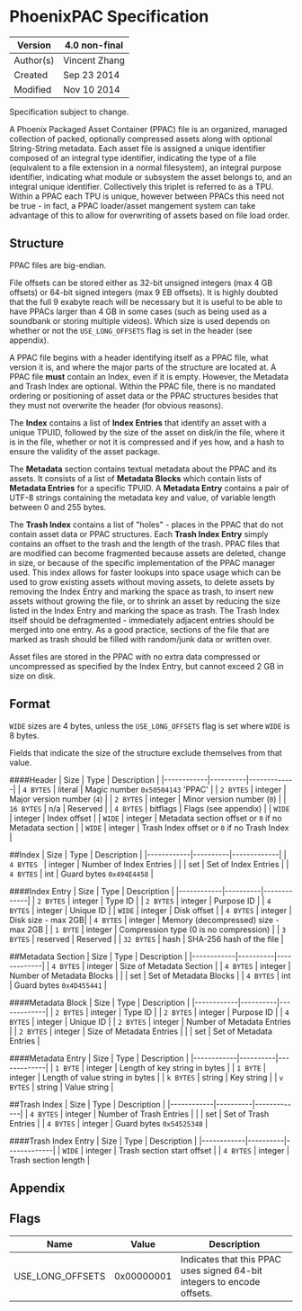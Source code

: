 PhoenixPAC Specification
=================

| Version   | 4.0 non-final |
|-----------|---------------|
| Author(s) | Vincent Zhang |
| Created   | Sep 23 2014   |
| Modified  | Nov 10 2014   |

Specification subject to change.

A Phoenix Packaged Asset Container (PPAC) file is an organized, managed collection of packed, optionally compressed
assets along with optional String-String metadata. Each asset file is assigned a unique identifier composed of an
integral type identifier, indicating the type of a file (equivalent to a file extension in a normal filesystem), an
integral purpose identifier, indicating what module or subsystem the asset belongs to, and an integral unique
identifier. Collectively this triplet is referred to as a TPU. Within a PPAC each TPU is unique, however between PPACs
this need not be true - in fact, a PPAC loader/asset mangement system can take advantage of this to allow for
overwriting of assets based on file load order.

Structure
----
PPAC files are big-endian.

File offsets can be stored either as 32-bit unsigned integers (max 4 GB offsets) or 64-bit signed integers (max
9 EB offsets). It is highly doubted that the full 9 exabyte reach will be necessary but it is useful to be able
to have PPACs larger than 4 GB in some cases (such as being used as a soundbank or storing multiple videos).
Which size is used depends on whether or not the `USE_LONG_OFFSETS` flag is set in the header (see appendix).

A PPAC file begins with a header identifying itself as a PPAC file, what version it is, and where the major parts
of the structure are located at. A PPAC file **must** contain an Index, even if it is empty. However, the Metadata and
Trash Index are optional. Within the PPAC file, there is no mandated ordering or positioning of asset data or the PPAC
structures besides that they must not overwrite the header (for obvious reasons).

The **Index** contains a list of **Index Entries** that identify an asset with a unique TPUID, followed by the size of
the asset on disk/in the file, where it is in the file, whether or not it is compressed and if yes how, and a hash to
ensure the validity of the asset package.

The **Metadata** section contains textual metadata about the PPAC and its assets. It consists of a list of **Metadata
Blocks** which contain lists of **Metadata Entries** for a specific TPUID. A **Metadata Entry** contains a pair of
UTF-8 strings containing the metadata key and value, of variable length between 0 and 255 bytes.

The **Trash Index** contains a list of "holes" - places in the PPAC that do not contain asset data or PPAC structures.
Each **Trash Index Entry** simply contains an offset to the trash and the length of the trash.
PPAC files that are modified can become fragmented because assets are deleted, change in size, or because of the
specific implementation of the PPAC manager used. This index allows for faster lookups into space usage which can be
used to grow existing assets without moving assets, to delete assets by removing the Index Entry and marking the space
as trash, to insert new assets without growing the file, or to shrink an asset by reducing the size listed in the
Index Entry and marking the space as trash. The Trash Index itself should be defragmented - immediately adjacent
entries should be merged into one entry. As a good practice, sections of the file that are marked as trash should be
filled with random/junk data or written over.

Asset files are stored in the PPAC with no extra data compressed or uncompressed as specified by the Index Entry, but
cannot exceed 2 GB in size on disk.

Format
----

`WIDE` sizes are 4 bytes, unless the `USE_LONG_OFFSETS` flag is set where `WIDE` is 8 bytes.

Fields that indicate the size of the structure exclude themselves from that value.

####Header
| Size       | Type     | Description |
|------------|----------|-------------|
| `4 BYTES`  | literal  | Magic number `0x50504143` 'PPAC' |
| `2 BYTES`  | integer  | Major version number (`4`) |
| `2 BYTES`  | integer  | Minor version number (`0`) |
| `16 BYTES` | n/a      | Reserved |
| `4 BYTES`  | bitflags | Flags (see appendix) |
| `WIDE`     | integer  | Index offset |
| `WIDE`     | integer  | Metadata section offset or `0` if no Metadata section |
| `WIDE`     | integer  | Trash Index offset or `0` if no Trash Index |


##Index
| Size       | Type     | Description |
|------------|----------|-------------|
| `4 BYTES ` | integer  | Number of Index Entries |
|            | set      | Set of Index Entries |
| `4 BYTES`  | int      | Guard bytes `0x494E4458` |

####Index Entry
| Size       | Type     | Description |
|------------|----------|-------------|
| `2 BYTES`  | integer  | Type ID |
| `2 BYTES`  | integer  | Purpose ID |
| `4 BYTES`  | integer  | Unique ID |
| `WIDE`     | integer  | Disk offset |
| `4 BYTES`  | integer  | Disk size - max 2GB|
| `4 BYTES`  | integer  | Memory (decompressed) size - max 2GB |
| `1 BYTE`   | integer  | Compression type (0 is no compression) |
| `3 BYTES`  | reserved | Reserved |
| `32 BYTES` | hash     | SHA-256 hash of the file |

##Metadata Section
| Size       | Type     | Description |
|------------|----------|-------------|
| `4 BYTES`  | integer  | Size of Metadata Section |
| `4 BYTES`  | integer  | Number of Metadata Blocks |
|            | set      | Set of Metadata Blocks |
| `4 BYTES`  | int      | Guard bytes `0x4D455441` |

####Metadata Block
| Size       | Type     | Description |
|------------|----------|-------------|
| `2 BYTES`  | integer  | Type ID |
| `2 BYTES`  | integer  | Purpose ID |
| `4 BYTES`  | integer  | Unique ID |
| `2 BYTES`  | integer  | Number of Metadata Entries |
| `2 BYTES`  | integer  | Size of Metadata Entries |
|            | set      | Set of Metadata Entries |

####Metadata Entry
| Size       | Type     | Description |
|------------|----------|-------------|
| `1 BYTE`   | integer  | Length of key string in bytes |
| `1 BYTE`   | integer  | Length of value string in bytes |
| `k BYTES`  | string   | Key string |
| `v BYTES`  | string   | Value string |

##Trash Index
| Size       | Type     | Description |
|------------|----------|-------------|
| `4 BYTES`  | integer  | Number of Trash Entries |
|            | set      | Set of Trash Entries |
| `4 BYTES`  | integer  | Guard bytes `0x54525348` |

####Trash Index Entry
| Size       | Type     | Description |
|------------|----------|-------------|
| `WIDE`     | integer  | Trash section start offset |
| `4 BYTES`  | integer  | Trash section length |


Appendix
----

## Flags
| Name             | Value      | Description |
|------------------|------------|-------------|
| USE_LONG_OFFSETS | 0x00000001 | Indicates that this PPAC uses signed 64-bit integers to encode offsets. |
